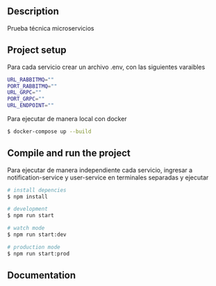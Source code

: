 ## Description
Prueba técnica microservicios


## Project setup
Para cada servicio crear un archivo .env, con las siguientes varaibles

```bash
URL_RABBITMQ=""
PORT_RABBITMQ=""
URL_GRPC=""
PORT_GRPC=""
URL_ENDPOINT=""
```

Para ejecutar de manera local con docker

```bash
$ docker-compose up --build
```

## Compile and run the project
Para ejecutar de manera independiente cada servicio, ingresar a notification-service y user-service en terminales separadas y ejecutar
```bash
# install depencies
$ npm install

# development
$ npm run start

# watch mode
$ npm run start:dev

# production mode
$ npm run start:prod
```

## Documentation

